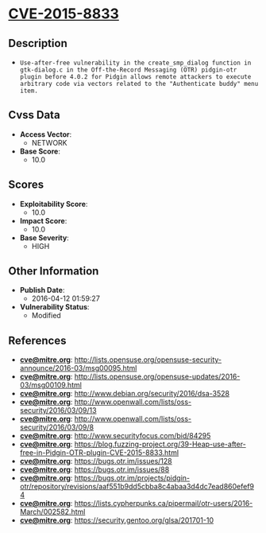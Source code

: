
# [CVE-2015-8833](http://lists.opensuse.org/opensuse-security-announce/2016-03/msg00095.html)

## Description

- `Use-after-free vulnerability in the create_smp_dialog function in gtk-dialog.c in the Off-the-Record Messaging (OTR) pidgin-otr plugin before 4.0.2 for Pidgin allows remote attackers to execute arbitrary code via vectors related to the "Authenticate buddy" menu item.`

## Cvss Data

- **Access Vector**:
  - NETWORK
- **Base Score**:
  - 10.0

## Scores

- **Exploitability Score**:
  - 10.0
- **Impact Score**:
  - 10.0
- **Base Severity**:
  - HIGH

## Other Information

- **Publish Date**:
  - 2016-04-12 01:59:27
- **Vulnerability Status**:
  - Modified

## References

- **cve@mitre.org**: http://lists.opensuse.org/opensuse-security-announce/2016-03/msg00095.html
- **cve@mitre.org**: http://lists.opensuse.org/opensuse-updates/2016-03/msg00109.html
- **cve@mitre.org**: http://www.debian.org/security/2016/dsa-3528
- **cve@mitre.org**: http://www.openwall.com/lists/oss-security/2016/03/09/13
- **cve@mitre.org**: http://www.openwall.com/lists/oss-security/2016/03/09/8
- **cve@mitre.org**: http://www.securityfocus.com/bid/84295
- **cve@mitre.org**: https://blog.fuzzing-project.org/39-Heap-use-after-free-in-Pidgin-OTR-plugin-CVE-2015-8833.html
- **cve@mitre.org**: https://bugs.otr.im/issues/128
- **cve@mitre.org**: https://bugs.otr.im/issues/88
- **cve@mitre.org**: https://bugs.otr.im/projects/pidgin-otr/repository/revisions/aaf551b9dd5cbba8c4abaa3d4dc7ead860efef94
- **cve@mitre.org**: https://lists.cypherpunks.ca/pipermail/otr-users/2016-March/002582.html
- **cve@mitre.org**: https://security.gentoo.org/glsa/201701-10
